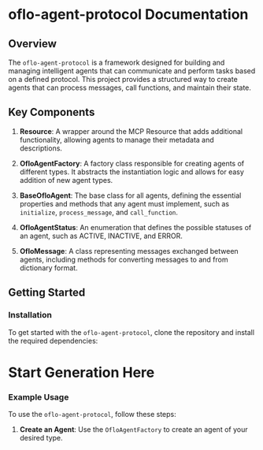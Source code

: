 # oflo-agent-protocol Documentation

## Overview

The `oflo-agent-protocol` is a framework designed for building and managing intelligent agents that can communicate and perform tasks based on a defined protocol. This project provides a structured way to create agents that can process messages, call functions, and maintain their state.

## Key Components

1. **Resource**: A wrapper around the MCP Resource that adds additional functionality, allowing agents to manage their metadata and descriptions.

2. **OfloAgentFactory**: A factory class responsible for creating agents of different types. It abstracts the instantiation logic and allows for easy addition of new agent types.

3. **BaseOfloAgent**: The base class for all agents, defining the essential properties and methods that any agent must implement, such as `initialize`, `process_message`, and `call_function`.

4. **OfloAgentStatus**: An enumeration that defines the possible statuses of an agent, such as ACTIVE, INACTIVE, and ERROR.

5. **OfloMessage**: A class representing messages exchanged between agents, including methods for converting messages to and from dictionary format.

## Getting Started

### Installation

To get started with the `oflo-agent-protocol`, clone the repository and install the required dependencies:

# Start Generation Here

### Example Usage

To use the `oflo-agent-protocol`, follow these steps:

1. **Create an Agent**: Use the `OfloAgentFactory` to create an agent of your desired type.

